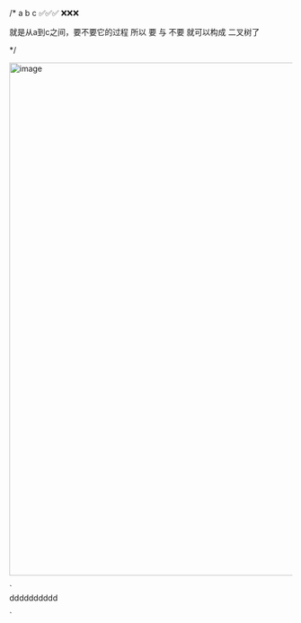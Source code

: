 /*
a b c
✅✅✅
❌❌❌

就是从a到c之间，要不要它的过程
所以 要 与 不要 就可以构成 二叉树了

*/

<img width="913" alt="image" src="https://github.com/zhenhaoshuai/SuanFaJinSai/assets/88430983/e35650da-84cb-44b7-8995-85da1f61cdf8">


`  
dddddddddd

`

